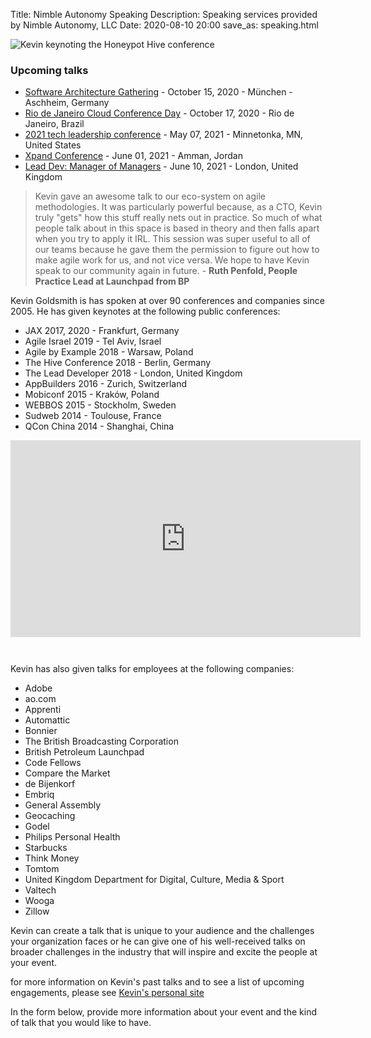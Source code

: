 Title: Nimble Autonomy Speaking
Description: Speaking services provided by Nimble Autonomy, LLC
Date: 2020-08-10 20:00
save_as: speaking.html

<span class="image fit"><img src="{static}/images/20181018-DpzM3bBW4AI9uwu.jpg" alt="Kevin keynoting the Honeypot Hive conference" /><span>

### Upcoming talks

- [Software Architecture Gathering](https://www.software-architecture-gathering.de/) - October 15, 2020 - München - Aschheim, Germany
- [Rio de Janeiro Cloud Conference Day](https://cloudconferenceday.com/) - October 17, 2020 - Rio de Janeiro, Brazil
- [2021 tech leadership conference](https://www.developer-first.com/conference) - May 07, 2021 - Minnetonka, MN, United States
- [Xpand Conference](http://www.xpandconf.com/) - June 01, 2021 - Amman, Jordan
- [Lead Dev: Manager of Managers](https://managerofmanagerslondon2020.theleaddeveloper.com/) - June 10, 2021 - London, United Kingdom

> Kevin gave an awesome talk to our eco-system on agile methodologies. It was particularly powerful because, as a CTO, Kevin truly "gets" how this stuff really nets out in practice. So much of what people talk about in this space is based in theory and then falls apart when you try to apply it IRL. This session was super useful to all of our teams because he gave them the permission to figure out how to make agile work for us, and not vice versa. We hope to have Kevin speak to our community again in future. - **Ruth Penfold, People Practice Lead at Launchpad from BP**  

Kevin Goldsmith is has spoken at over 90 conferences and companies since 2005. He has given keynotes at the following public conferences:

- JAX 2017, 2020 - Frankfurt, Germany
- Agile Israel 2019 - Tel Aviv, Israel
- Agile by Example 2018 - Warsaw, Poland
- The Hive Conference 2018 - Berlin, Germany
- The Lead Developer 2018 - London, United Kingdom
- AppBuilders 2016 - Zurich, Switzerland
- Mobiconf 2015 - Kraków, Poland
- WEBBOS 2015 - Stockholm, Sweden
- Sudweb 2014 - Toulouse, France
- QCon China 2014 - Shanghai, China

<iframe width="560" height="315" src="https://www.youtube.com/embed/7LGPeBgNFuU" frameborder="0" allow="accelerometer; autoplay; encrypted-media; gyroscope; picture-in-picture" allowfullscreen style="padding-bottom:2em;" title="embedded YouTube video featuring Kevin speaking at GOTO 2015"></iframe>

Kevin has also given talks for employees at the following companies:

- Adobe
- ao.com
- Apprenti
- Automattic
- Bonnier
- The British Broadcasting Corporation
- British Petroleum Launchpad
- Code Fellows
- Compare the Market
- de Bijenkorf
- Embriq
- General Assembly
- Geocaching
- Godel
- Philips Personal Health
- Starbucks
- Think Money
- Tomtom
- United Kingdom Department for Digital, Culture, Media & Sport
- Valtech
- Wooga
- Zillow

Kevin can create a talk that is unique to your audience and the challenges your organization faces or he can give one of his well-received talks on broader challenges in the industry that will inspire and excite the people at your event.

for more information on Kevin's past talks and to see a list of upcoming engagements, please see [Kevin's personal site](https://www.kevingoldsmith.com/talks/)

In the form below, provide more information about your event and the kind of talk that you would like to have.